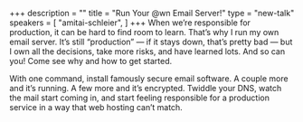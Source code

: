 +++
description = ""
title = "Run Your @wn Email Server!"
type = "new-talk"
speakers = [
        "amitai-schleier",
]
+++
When we’re responsible for production, it can be hard to find room to learn. That’s why I run my own email server. It’s still “production” — if it stays down, that’s pretty bad — but I own all the decisions, take more risks, and have learned lots. And so can you! Come see why and how to get started.

With one command, install famously secure email software. A couple more and it’s running. A few more and it’s encrypted. Twiddle your DNS, watch the mail start coming in, and start feeling responsible for a production service in a way that web hosting can’t match.